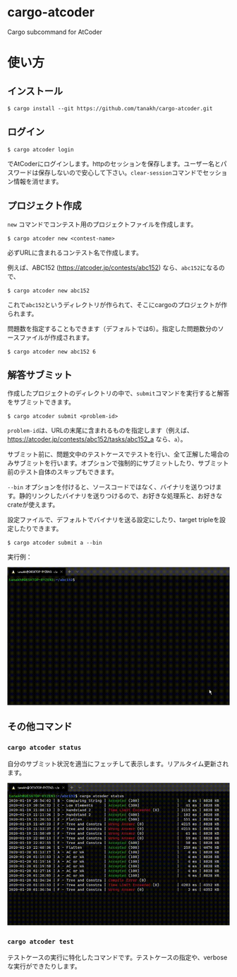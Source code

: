 # cargo-atcoder
Cargo subcommand for AtCoder

# 使い方

## インストール

```
$ cargo install --git https://github.com/tanakh/cargo-atcoder.git
```

## ログイン

```
$ cargo atcoder login
```

でAtCoderにログインします。httpのセッションを保存します。ユーザー名とパスワードは保存しないので安心して下さい。`clear-session`コマンドでセッション情報を消せます。

## プロジェクト作成

`new` コマンドでコンテスト用のプロジェクトファイルを作成します。

```
$ cargo atcoder new <contest-name>
```

必ずURLに含まれるコンテスト名で作成します。

例えば、ABC152 (<https://atcoder.jp/contests/abc152>) なら、`abc152`になるので、

```
$ cargo atcoder new abc152
```

これで`abc152`というディレクトリが作られて、そこにcargoのプロジェクトが作られます。

問題数を指定することもできます（デフォルトでは6）。指定した問題数分のソースファイルが作成されます。

```
$ cargo atcoder new abc152 6
```

## 解答サブミット

作成したプロジェクトのディレクトリの中で、`submit`コマンドを実行すると解答をサブミットできます。

```
$ cargo atcoder submit <problem-id>
```

`problem-id`は、URLの末尾に含まれるものを指定します（例えば、<https://atcoder.jp/contests/abc152/tasks/abc152_a> なら、`a`）。


サブミット前に、問題文中のテストケースでテストを行い、全て正解した場合のみサブミットを行います。オプションで強制的にサブミットしたり、サブミット前のテスト自体のスキップもできます。

`--bin` オプションを付けると、ソースコードではなく、バイナリを送りつけます。静的リンクしたバイナリを送りつけるので、お好きな処理系と、お好きなcrateが使えます。

設定ファイルで、デフォルトでバイナリを送る設定にしたり、target tripleを設定したりできます。

```
$ cargo atcoder submit a --bin
```

実行例：

![cargo-atcoder-submit](doc/img/cargo-atcoder-submit.gif)

## その他コマンド

### `cargo atcoder status`

自分のサブミット状況を適当にフェッチして表示します。リアルタイム更新されます。

![cargo-atcoder-submit](doc/img/cargo-atcoder-status.gif)


### `cargo atcoder test`

テストケースの実行に特化したコマンドです。テストケースの指定や、verboseな実行ができたりします。
